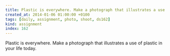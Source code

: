 ```yaml
---
title: Plastic is everywhere. Make a photograph that illustrates a use of plastic in your life today.
created_at: 2014-01-06 01:00:00 +0100
tags: [daily, assignment, photo, shoot, ds162]
kind: assignment
index: 162
---
```


Plastic is everywhere. Make a photograph that illustrates a use of plastic in your life today.
